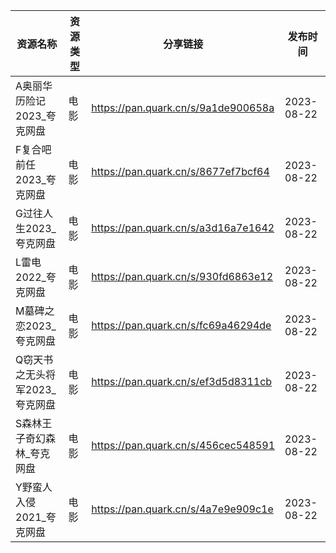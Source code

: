 | 资源名称               | 资源类型 | 分享链接                                | 发布时间       |
| ------------------ | ---- | ----------------------------------- | ---------- |
| A奥丽华历险记2023_夸克网盘   | 电影   | https://pan.quark.cn/s/9a1de900658a | 2023-08-22 |
| F复合吧前任2023_夸克网盘    | 电影   | https://pan.quark.cn/s/8677ef7bcf64 | 2023-08-22 |
| G过往人生2023_夸克网盘     | 电影   | https://pan.quark.cn/s/a3d16a7e1642 | 2023-08-22 |
| L雷电2022_夸克网盘       | 电影   | https://pan.quark.cn/s/930fd6863e12 | 2023-08-22 |
| M墓碑之恋2023_夸克网盘     | 电影   | https://pan.quark.cn/s/fc69a46294de | 2023-08-22 |
| Q窃天书之无头将军2023_夸克网盘 | 电影   | https://pan.quark.cn/s/ef3d5d8311cb | 2023-08-22 |
| S森林王子奇幻森林_夸克网盘     | 电影   | https://pan.quark.cn/s/456cec548591 | 2023-08-22 |
| Y野蛮人入侵2021_夸克网盘    | 电影   | https://pan.quark.cn/s/4a7e9e909c1e | 2023-08-22 |
